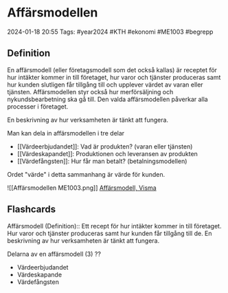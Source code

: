 # Affärsmodellen

2024-01-18 20:55
Tags: #year2024 #KTH #ekonomi #ME1003 #begrepp

## Definition

En affärsmodell (eller företagsmodell som det också kallas) är receptet för hur intäkter kommer in till företaget, hur varor och tjänster produceras samt hur kunden slutligen får tillgång till och upplever värdet av varan eller tjänsten. Affärsmodellen styr också hur merförsäljning och nykundsbearbetning ska gå till. Den valda affärsmodellen påverkar alla processer i företaget.

En beskrivning av hur verksamheten är tänkt att fungera.

Man kan dela in affärsmodellen i tre delar

- [[Värdeerbjudandet]]: Vad är produkten? (varan eller tjänsten)
- [[Värdeskapandet]]: Produktionen och leveransen av produkten
- [[Värdefångsten]]: Hur får man betalt? (betalningsmodellen)

Ordet "värde" i detta sammanhang är värde för kunden.

![[Affärsmodellen ME1003.png]]
[Affärsmodell, Visma](https://vismaspcs.se/ditt-foretagande/starta-eget-foretag/formulera-din-affarside)

## Flashcards

Affärsmodell (Definition):: Ett recept för hur intäkter kommer in till företaget. Hur varor och tjänster produceras samt hur kunden får tillgång till de. En beskrivning av hur verksamheten är tänkt att fungera.
<!--SR:!2024-02-10,2,192!2024-02-12,13,290-->

Delarna av en affärsmodell (3)
??
- Värdeerbjudandet
- Värdeskapande
- Värdefångsten
<!--SR:!2024-02-14,6,230!2024-02-23,14,292-->
